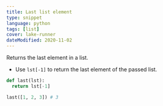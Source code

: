 ```yaml
---
title: Last list element
type: snippet
language: python
tags: [list]
cover: lake-runner
dateModified: 2020-11-02
---
```


Returns the last element in a list.

- Use `lst[-1]` to return the last element of the passed list.

```py
def last(lst):
  return lst[-1]

last([1, 2, 3]) # 3
```

